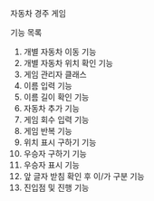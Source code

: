 자동차 경주 게임

기능 목록 

1. 개별 자동차 이동 기능
2. 개별 자동차 위치 확인 기능
3. 게임 관리자 클래스
4. 이름 입력 기능
5. 이름 길이 확인 기능
6. 자동차 추가 기능
7. 게임 회수 입력 기능
8. 게임 반복 기능
9. 위치 표시 구하기 기능
10. 우승자 구하기 기능
11. 우승자 표시 기능
12. 앞 글자 받침 확인 후 이/가 구분 기능
13. 진입점 및 진행 기능